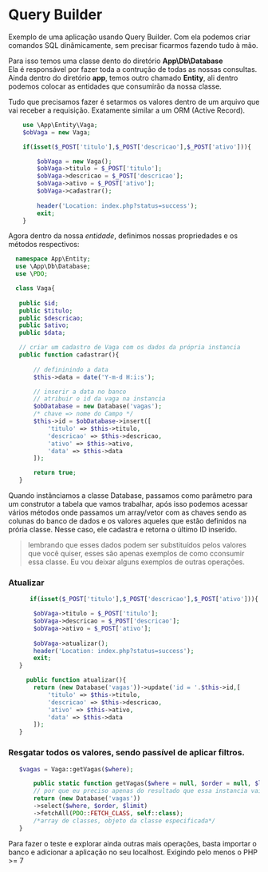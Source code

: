# Query Builder
 Exemplo de uma aplicação usando Query Builder. Com ela podemos criar comandos SQL dinâmicamente, 
 sem precisar ficarmos fazendo tudo à mão.
 
 Para isso temos uma classe dento do diretório **App\Db\Database** </br>
 Ela é responsável por fazer toda a contrução de todas as nossas consultas.
 Ainda dentro do diretório **app**, temos outro chamado **Entity**, ali dentro podemos colocar as entidades que consumirão da nossa classe.
 
 Tudo que precisamos fazer é setarmos os valores dentro de um arquivo que vai receber a requisição. Exatamente similar a um ORM (Active Record).
 

```php
    use \App\Entity\Vaga;
    $obVaga = new Vaga;

    if(isset($_POST['titulo'],$_POST['descricao'],$_POST['ativo'])){

        $obVaga = new Vaga();
        $obVaga->titulo = $_POST['titulo'];
        $obVaga->descricao = $_POST['descricao'];
        $obVaga->ativo = $_POST['ativo'];
        $obVaga->cadastrar();
    
        header('Location: index.php?status=success');
        exit;
    }
```
 
 Agora dentro da nossa *entidade*, definimos nossas propriedades e os métodos respectivos:
 ```php
   namespace App\Entity;
   use \App\Db\Database;
   use \PDO;
 
   class Vaga{
    
    public $id;
    public $titulo;
    public $descricao;
    public $ativo;
    public $data;

    // criar um cadastro de Vaga com os dados da própria instancia
    public function cadastrar(){
        
        // defininindo a data
        $this->data = date('Y-m-d H:i:s');

        // inserir a data no banco 
        // atribuir o id da vaga na instancia
        $obDatabase = new Database('vagas');
        /* chave => nome do Campo */
        $this->id = $obDatabase->insert([  
            'titulo' => $this->titulo,
            'descricao' => $this->descricao,
            'ativo' => $this->ativo,
            'data' => $this->data
        ]);        

        return true;
    }

 ```
 Quando instânciamos a classe Database, passamos como parâmetro para um construtor a tabela que vamos trabalhar, após isso podemos acessar vários métodos
 onde passamos um array/vetor com as chaves sendo as colunas do banco de dados e os valores aqueles que estão definidos na prória classe. Nesse caso, ele cadastra e retorna
 o último ID inserido.
 
 > lembrando que esses dados podem ser substituídos pelos valores que você quiser, esses são apenas exemplos de como cconsumir essa classe.
 Eu vou deixar alguns exemplos de outras operações.
 
 ### Atualizar
 
 ```php
       if(isset($_POST['titulo'],$_POST['descricao'],$_POST['ativo'])){

        $obVaga->titulo = $_POST['titulo'];
        $obVaga->descricao = $_POST['descricao'];
        $obVaga->ativo = $_POST['ativo'];
    
        $obVaga->atualizar();
        header('Location: index.php?status=success');
        exit;
    }
 ```
 
 ```php
      public function atualizar(){
        return (new Database('vagas'))->update('id = '.$this->id,[  
            'titulo' => $this->titulo,
            'descricao' => $this->descricao,
            'ativo' => $this->ativo,
            'data' => $this->data
        ]);
    }
 ```
 ### Resgatar todos os valores, sendo passível de aplicar filtros.
 
 ```php
    $vagas = Vaga::getVagas($where);  

 ```
 
 ```php
        public static function getVagas($where = null, $order = null, $limit = null){
        // por que eu preciso apenas do resultado que essa instancia vai me trazer
        return (new Database('vagas'))
        ->select($where, $order, $limit)
        ->fetchAll(PDO::FETCH_CLASS, self::class);        
        /*array de classes, objeto da classe especificada*/ 
    }

 ```
 
 Para fazer o teste e explorar ainda outras mais operações, basta importar o banco e adicionar a aplicação no seu localhost.
 Exigindo pelo menos o PHP >= 7
